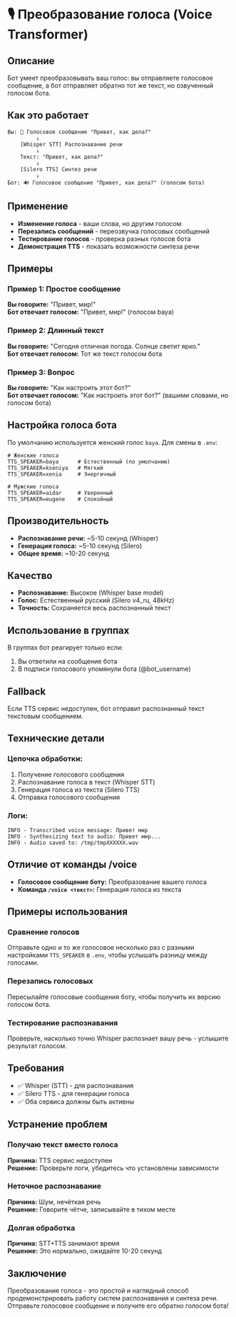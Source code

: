 # 🎙️ Преобразование голоса (Voice Transformer)

## Описание

Бот умеет преобразовывать ваш голос: вы отправляете голосовое сообщение, а бот отправляет обратно тот же текст, но озвученный голосом бота.

## Как это работает

```
Вы: 🎤 Голосовое сообщение "Привет, как дела?"
         ↓
    [Whisper STT] Распознавание речи
         ↓
    Текст: "Привет, как дела?"
         ↓
    [Silero TTS] Синтез речи
         ↓
Бот: 🔊 Голосовое сообщение "Привет, как дела?" (голосом бота)
```

## Применение

- **Изменение голоса** - ваши слова, но другим голосом
- **Перезапись сообщений** - переозвучка голосовых сообщений
- **Тестирование голосов** - проверка разных голосов бота
- **Демонстрация TTS** - показать возможности синтеза речи

## Примеры

### Пример 1: Простое сообщение
**Вы говорите:** "Привет, мир!"  
**Бот отвечает голосом:** "Привет, мир!" (голосом baya)

### Пример 2: Длинный текст
**Вы говорите:** "Сегодня отличная погода. Солнце светит ярко."  
**Бот отвечает голосом:** Тот же текст голосом бота

### Пример 3: Вопрос
**Вы говорите:** "Как настроить этот бот?"  
**Бот отвечает голосом:** "Как настроить этот бот?" (вашими словами, но голосом бота)

## Настройка голоса бота

По умолчанию используется женский голос `baya`. Для смены в `.env`:

```env
# Женские голоса
TTS_SPEAKER=baya      # Естественный (по умолчанию)
TTS_SPEAKER=kseniya   # Мягкий
TTS_SPEAKER=xenia     # Энергичный

# Мужские голоса
TTS_SPEAKER=aidar     # Уверенный
TTS_SPEAKER=eugene    # Спокойный
```

## Производительность

- **Распознавание речи:** ~5-10 секунд (Whisper)
- **Генерация голоса:** ~5-10 секунд (Silero)
- **Общее время:** ~10-20 секунд

## Качество

- **Распознавание:** Высокое (Whisper base model)
- **Голос:** Естественный русский (Silero v4_ru, 48kHz)
- **Точность:** Сохраняется весь распознанный текст

## Использование в группах

В группах бот реагирует только если:
1. Вы ответили на сообщение бота
2. В подписи голосового упомянули бота (@bot_username)

## Fallback

Если TTS сервис недоступен, бот отправит распознанный текст текстовым сообщением.

## Технические детали

### Цепочка обработки:
1. Получение голосового сообщения
2. Распознавание голоса в текст (Whisper STT)
3. Генерация голоса из текста (Silero TTS)
4. Отправка голосового сообщения

### Логи:
```
INFO - Transcribed voice message: Привет мир
INFO - Synthesizing text to audio: Привет мир...
INFO - Audio saved to: /tmp/tmpXXXXXX.wav
```

## Отличие от команды /voice

- **Голосовое сообщение боту:** Преобразование вашего голоса
- **Команда `/voice <текст>`:** Генерация голоса из текста

## Примеры использования

### Сравнение голосов

Отправьте одно и то же голосовое несколько раз с разными настройками `TTS_SPEAKER` в `.env`, чтобы услышать разницу между голосами.

### Перезапись голосовых

Пересылайте голосовые сообщения боту, чтобы получить их версию голосом бота.

### Тестирование распознавания

Проверьте, насколько точно Whisper распознает вашу речь - услышите результат голосом.

## Требования

- ✅ Whisper (STT) - для распознавания
- ✅ Silero TTS - для генерации голоса
- ✅ Оба сервиса должны быть активны

## Устранение проблем

### Получаю текст вместо голоса
**Причина:** TTS сервис недоступен  
**Решение:** Проверьте логи, убедитесь что установлены зависимости

### Неточное распознавание
**Причина:** Шум, нечёткая речь  
**Решение:** Говорите чётче, записывайте в тихом месте

### Долгая обработка
**Причина:** STT+TTS занимают время  
**Решение:** Это нормально, ожидайте 10-20 секунд

## Заключение

Преобразование голоса - это простой и наглядный способ продемонстрировать работу систем распознавания и синтеза речи. Отправьте голосовое сообщение и получите его обратно голосом бота!

